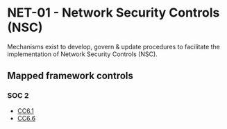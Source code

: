 # NET-01 - Network Security Controls (NSC)
Mechanisms exist to develop, govern & update procedures to facilitate the implementation of Network Security Controls (NSC).
## Mapped framework controls
### SOC 2
- [CC6.1](../soc2/cc61.md)
- [CC6.6](../soc2/cc66.md)